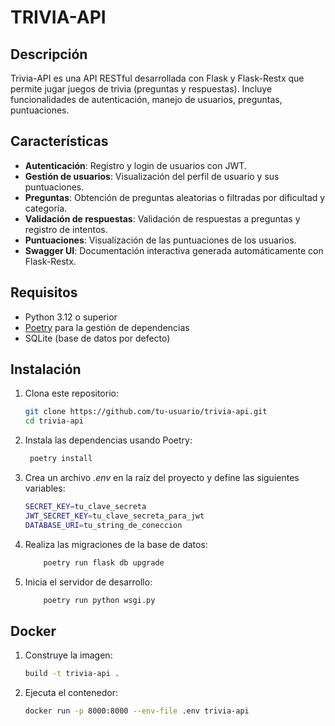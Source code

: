 # TRIVIA-API

## Descripción
Trivia-API es una API RESTful desarrollada con Flask y Flask-Restx que permite jugar juegos de trivia (preguntas y respuestas). Incluye funcionalidades de autenticación, manejo de usuarios, preguntas, puntuaciones.

## Características
- **Autenticación**: Registro y login de usuarios con JWT.
- **Gestión de usuarios**: Visualización del perfil de usuario y sus puntuaciones.
- **Preguntas**: Obtención de preguntas aleatorias o filtradas por dificultad y categoría.
- **Validación de respuestas**: Validación de respuestas a preguntas y registro de intentos.
- **Puntuaciones**: Visualización de las puntuaciones de los usuarios.
- **Swagger UI**: Documentación interactiva generada automáticamente con Flask-Restx.

## Requisitos
- Python 3.12 o superior
- [Poetry](https://python-poetry.org/) para la gestión de dependencias
- SQLite (base de datos por defecto)

## Instalación
1. Clona este repositorio:
   ```bash
   git clone https://github.com/tu-usuario/trivia-api.git
   cd trivia-api
   ```

2. Instala las dependencias usando Poetry:
   ```bash
    poetry install
   ```

3. Crea un archivo *.env* en la raíz del proyecto y define las siguientes variables:
    ```bash
    SECRET_KEY=tu_clave_secreta
    JWT_SECRET_KEY=tu_clave_secreta_para_jwt
    DATABASE_URI=tu_string_de_coneccion
    ```
4. Realiza las migraciones de la base de datos:
    ```bash
        poetry run flask db upgrade
    ```

5. Inicia el servidor de desarrollo:
    ```bash
        poetry run python wsgi.py
    ```

## Docker

1. Construye la imagen:
    ```bash
    build -t trivia-api .
    ```

2. Ejecuta el contenedor:
    ```bash
    docker run -p 8000:8000 --env-file .env trivia-api
    ```
